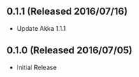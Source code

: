 ## 0.1.1 (Released 2016/07/16)

* Update Akka 1.1.1

## 0.1.0 (Released 2016/07/05)

* Initial Release
